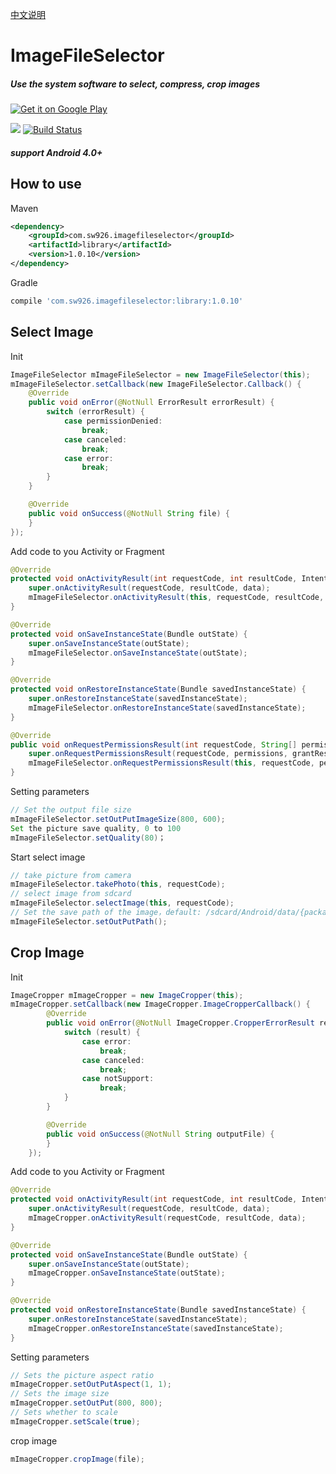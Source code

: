 [中文说明](README-zh.md)

# ImageFileSelector
##### Use the system software to select, compress, crop images

[![Get it on Google Play](http://www.android.com/images/brand/get_it_on_play_logo_small.png)](http://play.google.com/store/apps/details?id=com.sw926.imagefileselector.example)

<a href="http://www.methodscount.com/?lib=com.sw926.imagefileselector%3Alibrary%3A%2B"><img src="https://img.shields.io/badge/Methods and size-core: 273 | deps: 10413 | 33 KB-e91e63.svg"/></a>
[![Build Status](https://travis-ci.org/sw926/ImageFileSelector.svg?branch=master)](https://travis-ci.org/sw926/ImageFileSelector)

##### support Android 4.0+

How to use
----------
Maven

```xml
<dependency>
    <groupId>com.sw926.imagefileselector</groupId>
    <artifactId>library</artifactId>
    <version>1.0.10</version>
</dependency>
```
Gradle

```gradle
compile 'com.sw926.imagefileselector:library:1.0.10'
```


Select Image
----------
Init

``` java
ImageFileSelector mImageFileSelector = new ImageFileSelector(this);
mImageFileSelector.setCallback(new ImageFileSelector.Callback() {
    @Override
    public void onError(@NotNull ErrorResult errorResult) {
        switch (errorResult) {
            case permissionDenied:
                break;
            case canceled:
                break;
            case error:
                break;
        }
    }

    @Override
    public void onSuccess(@NotNull String file) {
    }
});
```
Add code to you Activity or Fragment
```java
@Override
protected void onActivityResult(int requestCode, int resultCode, Intent data) {
    super.onActivityResult(requestCode, resultCode, data);
    mImageFileSelector.onActivityResult(this, requestCode, resultCode, data);
}

@Override
protected void onSaveInstanceState(Bundle outState) {
    super.onSaveInstanceState(outState);
    mImageFileSelector.onSaveInstanceState(outState);
}

@Override
protected void onRestoreInstanceState(Bundle savedInstanceState) {
    super.onRestoreInstanceState(savedInstanceState);
    mImageFileSelector.onRestoreInstanceState(savedInstanceState);
}

@Override
public void onRequestPermissionsResult(int requestCode, String[] permissions, int[] grantResults) {
    super.onRequestPermissionsResult(requestCode, permissions, grantResults);
    mImageFileSelector.onRequestPermissionsResult(this, requestCode, permissions, grantResults);
}
```
Setting parameters
```java
// Set the output file size
mImageFileSelector.setOutPutImageSize(800, 600);
Set the picture save quality, 0 to 100
mImageFileSelector.setQuality(80)；
```
Start select image
```java
// take picture from camera
mImageFileSelector.takePhoto(this, requestCode);
// select image from sdcard
mImageFileSelector.selectImage(this, requestCode);
// Set the save path of the image，default: /sdcard/Android/data/{packagename}/cache/images/
mImageFileSelector.setOutPutPath();
```


Crop Image
----------
Init
```java
ImageCropper mImageCropper = new ImageCropper(this);
mImageCropper.setCallback(new ImageCropper.ImageCropperCallback() {
        @Override
        public void onError(@NotNull ImageCropper.CropperErrorResult result) {
            switch (result) {
                case error:
                    break;
                case canceled:
                    break;
                case notSupport:
                    break;
            }
        }

        @Override
        public void onSuccess(@NotNull String outputFile) {
        }
    });
```
Add code to you Activity or Fragment
```java
@Override
protected void onActivityResult(int requestCode, int resultCode, Intent data) {
    super.onActivityResult(requestCode, resultCode, data);
    mImageCropper.onActivityResult(requestCode, resultCode, data);
}

@Override
protected void onSaveInstanceState(Bundle outState) {
    super.onSaveInstanceState(outState);
    mImageCropper.onSaveInstanceState(outState);
}

@Override
protected void onRestoreInstanceState(Bundle savedInstanceState) {
    super.onRestoreInstanceState(savedInstanceState);
    mImageCropper.onRestoreInstanceState(savedInstanceState);
}
```
Setting parameters
```java
// Sets the picture aspect ratio
mImageCropper.setOutPutAspect(1, 1);
// Sets the image size
mImageCropper.setOutPut(800, 800);
// Sets whether to scale
mImageCropper.setScale(true);
```
crop image
```java
mImageCropper.cropImage(file);
```
